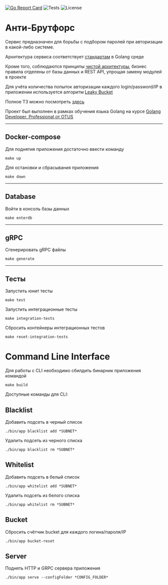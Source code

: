 [![Go Report Card](https://goreportcard.com/badge/github.com/thewolf27/anti-bruteforce)](https://goreportcard.com/report/github.com/thewolf27/anti-bruteforce)
![Tests](https://github.com/thewolf27/anti-bruteforce/actions/workflows/tests.yml/badge.svg)
![License](https://img.shields.io/github/license/thewolf27/anti-bruteforce)


# Анти-Брутфорс

Сервис предназначен для борьбы с подбором паролей при авторизации в какой-либо системе.

Архитектура сервиса соответствует [стандартам](https://github.com/golang-standards/project-layout) в Golang среде

Кроме того, соблюдаются принципы [чистой архитектуры](https://habr.com/ru/post/269589/), бизнес правила отделены от базы данных и REST API, упрощая замену модулей в проекте

Для учёта количества попыток авторизации каждого login/password/IP в приложении используется алгоритм [Leaky Bucket](https://en.wikipedia.org/wiki/Leaky_bucket)

Полное ТЗ можно посмотреть [здесь](https://github.com/thewolf27/anti-bruteforce/blob/main/docs/tz.md)

Проект был выполнен в рамках обучения языка Golang на курсе [Golang Developer. Professional от OTUS](https://otus.ru/lessons/golang-professional/)


---
## Docker-compose

Для поднятия приложения достаточно ввести команду
```
make up
```

Для остановки и сбрасывания приложения
```
make down
```

---
## Database

Войти в консоль базы данных 
```
make enterdb
```

---
## gRPC

Сгенерировать gRPC файлы
```
make generate
```

---
## Тесты

Запустить юнит тесты
```
make test
```

Запустить интеграционные тесты
```
make integration-tests
```

Сбросить контейнеры интеграционных тестов
```
make reset-integration-tests
```

# Command Line Interface

Для работы с CLI необходимо сбилдить бинарник приложения командой 
```
make build
```

Доступные команды для CLI:

## Blacklist
Добавить подсеть в черный список
```
./bin/app blacklist add *SUBNET*
```
Удалить подсеть из черного списка
```
./bin/app blacklist rm *SUBNET*
```

## Whitelist
Добавить подсеть в белый список
```
./bin/app whitelist add *SUBNET*
```
Удалить подсеть из белого списка
```
./bin/app whitelist rm *SUBNET*
```

## Bucket
Сбросить счётчик bucket для каждого логина/пароля/IP
```
./bin/app bucket-reset
```

## Server
Поднять HTTP и GRPC сервера приложения
```
./bin/app serve --configFolder *CONFIG_FOLDER*
```

